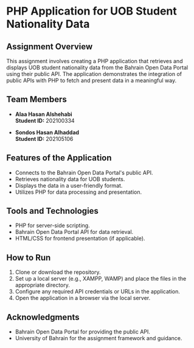 # PHP Application for UOB Student Nationality Data

## Assignment Overview

This assignment involves creating a PHP application that retrieves and displays UOB student nationality data from the Bahrain Open Data Portal using their public API. The application demonstrates the integration of public APIs with PHP to fetch and present data in a meaningful way.

## Team Members

- **Alaa Hasan Alshehabi**  
  **Student ID:** 202100334

- **Sondos Hasan Alhaddad**  
  **Student ID:** 202105106

## Features of the Application

- Connects to the Bahrain Open Data Portal's public API.
- Retrieves nationality data for UOB students.
- Displays the data in a user-friendly format.
- Utilizes PHP for data processing and presentation.

## Tools and Technologies

- PHP for server-side scripting.
- Bahrain Open Data Portal API for data retrieval.
- HTML/CSS for frontend presentation (if applicable).

## How to Run

1. Clone or download the repository.
2. Set up a local server (e.g., XAMPP, WAMP) and place the files in the appropriate directory.
3. Configure any required API credentials or URLs in the application.
4. Open the application in a browser via the local server.

## Acknowledgments

- Bahrain Open Data Portal for providing the public API.
- University of Bahrain for the assignment framework and guidance.
